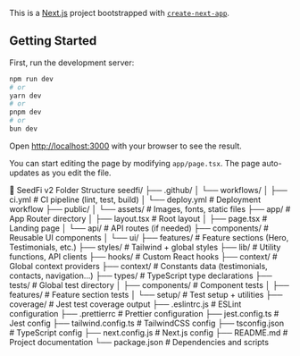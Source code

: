 This is a [Next.js](https://nextjs.org) project bootstrapped with [`create-next-app`](https://nextjs.org/docs/app/api-reference/cli/create-next-app).

## Getting Started

First, run the development server:

```bash
npm run dev
# or
yarn dev
# or
pnpm dev
# or
bun dev
```

Open [http://localhost:3000](http://localhost:3000) with your browser to see the result.

You can start editing the page by modifying `app/page.tsx`. The page auto-updates as you edit the file.

🧱 SeedFi v2 Folder Structure
seedfi/
├── .github/
│   └── workflows/
│       ├── ci.yml                 # CI pipeline (lint, test, build)
│       └── deploy.yml             # Deployment workflow
├── public/
│   └── assets/                    # Images, fonts, static files
├── app/                           # App Router directory
│   ├── layout.tsx                 # Root layout
│   ├── page.tsx                   # Landing page
│   └── api/                       # API routes (if needed)
├── components/                    # Reusable UI components
│   └── ui/
├── features/                      # Feature sections (Hero, Testimonials, etc.)
├── styles/                        # Tailwind + global styles
├── lib/                           # Utility functions, API clients
├── hooks/                         # Custom React hooks
├── context/                       # Global context providers
├── context/                       # Constants data (testimonials, contacts, navigation...)
├── types/                         # TypeScript type declarations
├── tests/                         # Global test directory
│   ├── components/                # Component tests
│   ├── features/                  # Feature section tests
│   └── setup/                     # Test setup + utilities
├── coverage/                      # Jest test coverage output
├── .eslintrc.js                   # ESLint configuration
├── .prettierrc                    # Prettier configuration
├── jest.config.ts                 # Jest config
├── tailwind.config.ts             # TailwindCSS config
├── tsconfig.json                  # TypeScript config
├── next.config.js                 # Next.js config
├── README.md                      # Project documentation
└── package.json                   # Dependencies and scripts
